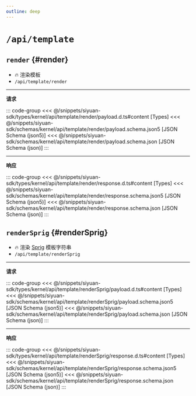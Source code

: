 ```yaml
---
outline: deep
---
```


# `/api/template`

## `render` {#render}

- 🔥 渲染模板
- `/api/template/render`

---

**请求**

::: code-group
<<< @/snippets/siyuan-sdk/types/kernel/api/template/render/payload.d.ts#content [Types]
<<< @/snippets/siyuan-sdk/schemas/kernel/api/template/render/payload.schema.json5 [JSON Schema (json5)]
<<< @/snippets/siyuan-sdk/schemas/kernel/api/template/render/payload.schema.json [JSON Schema (json)]
:::

---

**响应**

::: code-group
<<< @/snippets/siyuan-sdk/types/kernel/api/template/render/response.d.ts#content [Types]
<<< @/snippets/siyuan-sdk/schemas/kernel/api/template/render/response.schema.json5 [JSON Schema (json5)]
<<< @/snippets/siyuan-sdk/schemas/kernel/api/template/render/response.schema.json [JSON Schema (json)]
:::

## `renderSprig` {#renderSprig}

- 🔥 渲染 [Sprig](https://masterminds.github.io/sprig/) 模板字符串
- `/api/template/renderSprig`

---

**请求**

::: code-group
<<< @/snippets/siyuan-sdk/types/kernel/api/template/renderSprig/payload.d.ts#content [Types]
<<< @/snippets/siyuan-sdk/schemas/kernel/api/template/renderSprig/payload.schema.json5 [JSON Schema (json5)]
<<< @/snippets/siyuan-sdk/schemas/kernel/api/template/renderSprig/payload.schema.json [JSON Schema (json)]
:::

---

**响应**

::: code-group
<<< @/snippets/siyuan-sdk/types/kernel/api/template/renderSprig/response.d.ts#content [Types]
<<< @/snippets/siyuan-sdk/schemas/kernel/api/template/renderSprig/response.schema.json5 [JSON Schema (json5)]
<<< @/snippets/siyuan-sdk/schemas/kernel/api/template/renderSprig/response.schema.json [JSON Schema (json)]
:::
